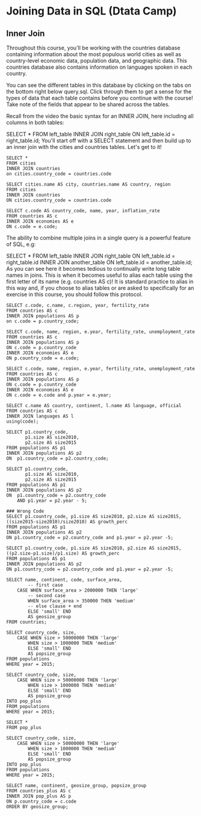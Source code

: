 
# Joining Data in SQL (Dtata Camp)

## Inner Join

Throughout this course, you'll be working with the countries database containing information about the most populous world cities as well as country-level economic data, population data, and geographic data. This countries database also contains information on languages spoken in each country.

You can see the different tables in this database by clicking on the tabs on the bottom right below query.sql. Click through them to get a sense for the types of data that each table contains before you continue with the course! Take note of the fields that appear to be shared across the tables.

Recall from the video the basic syntax for an INNER JOIN, here including all columns in both tables:

SELECT *
FROM left_table
INNER JOIN right_table
ON left_table.id = right_table.id;
You'll start off with a SELECT statement and then build up to an inner join with the cities and countries tables. Let's get to it!

```
SELECT * 
FROM cities
INNER JOIN countries
on cities.country_code = countries.code
```

```
SELECT cities.name AS city, countries.name AS country, region
FROM cities 
INNER JOIN countries 
ON cities.country_code = countries.code
```

```
SELECT c.code AS country_code, name, year, inflation_rate
FROM countries AS c
INNER JOIN economies AS e
ON c.code = e.code;

```



The ability to combine multiple joins in a single query is a powerful feature of SQL, e.g:

SELECT *
FROM left_table
INNER JOIN right_table
ON left_table.id = right_table.id
INNER JOIN another_table
ON left_table.id = another_table.id;
As you can see here it becomes tedious to continually write long table names in joins. This is when it becomes useful to alias each table using the first letter of its name (e.g. countries AS c)! It is standard practice to alias in this way and, if you choose to alias tables or are asked to specifically for an exercise in this course, you should follow this protocol.


```
SELECT c.code, c.name, c.region, year, fertility_rate
FROM countries AS c
INNER JOIN populations AS p
on c.code = p.country_code;
```

```
SELECT c.code, name, region, e.year, fertility_rate, unemployment_rate
FROM countries AS c
INNER JOIN populations AS p
ON c.code = p.country_code
INNER JOIN economies AS e
ON p.country_code = e.code;
```

```
SELECT c.code, name, region, e.year, fertility_rate, unemployment_rate
FROM countries AS c
INNER JOIN populations AS p
ON c.code = p.country_code
INNER JOIN economies AS e
ON c.code = e.code and p.year = e.year;
```

```
SELECT c.name AS country, continent, l.name AS language, official
FROM countries AS c
INNER JOIN languages AS l
using(code);
```

```
SELECT p1.country_code, 
       p1.size AS size2010,
       p2.size AS size2015
FROM populations AS p1
INNER JOIN populations AS p2
ON  p1.country_code = p2.country_code;
```
```
SELECT p1.country_code, 
       p1.size AS size2010,
       p2.size AS size2015
FROM populations AS p1
INNER JOIN populations AS p2
ON  p1.country_code = p2.country_code
    AND p1.year = p2.year - 5;
```

```
### Wrong Code
SELECT p1.country_code, p1.size AS size2010, p2.size AS size2015,((size2015-size2010)/size2010) AS growth_perc
FROM populations AS p1
INNER JOIN populations AS p2
ON p1.country_code = p2.country_code and p1.year = p2.year -5;
```

```
SELECT p1.country_code, p1.size AS size2010, p2.size AS size2015,((p2.size-p1.size)/p1.size) AS growth_perc
FROM populations AS p1
INNER JOIN populations AS p2
ON p1.country_code = p2.country_code and p1.year = p2.year -5;
```

```
SELECT name, continent, code, surface_area,
        -- first case
    CASE WHEN surface_area > 2000000 THEN 'large'
        -- second case
        WHEN surface_area > 350000 THEN 'medium'
        -- else clause + end
        ELSE 'small' END
        AS geosize_group
FROM countries;
```

```
SELECT country_code, size,
    CASE WHEN size > 50000000 THEN 'large'
        WHEN size > 1000000 THEN 'medium'
        ELSE 'small' END
        AS popsize_group
FROM populations
WHERE year = 2015;
```

```
SELECT country_code, size,
    CASE WHEN size > 50000000 THEN 'large'
        WHEN size > 1000000 THEN 'medium'
        ELSE 'small' END
        AS popsize_group
INTO pop_plus
FROM populations
WHERE year = 2015;

SELECT *
FROM pop_plus
```


```
SELECT country_code, size,
    CASE WHEN size > 50000000 THEN 'large'
        WHEN size > 1000000 THEN 'medium'
        ELSE 'small' END
        AS popsize_group
INTO pop_plus
FROM populations
WHERE year = 2015;

SELECT name, continent, geosize_group, popsize_group
FROM countries_plus AS c
INNER JOIN pop_plus AS p
ON p.country_code = c.code
ORDER BY geosize_group;
```









